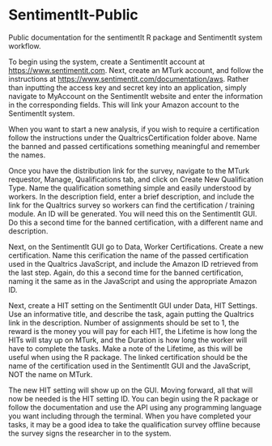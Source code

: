 # SentimentIt-Public
Public documentation for the sentimentIt R package and SentimentIt system workflow.

To begin using the system, create a SentimentIt account at https://www.sentimentit.com. Next, create an MTurk account, and follow the instructions at https://www.sentimentit.com/documentation/aws. Rather than inputting the access key and secret key into an application, simply navigate to MyAccount on the SentimentIt website and enter the information in the corresponding fields. This will link your Amazon account to the SentimentIt system.

When you want to start a new analysis, if you wish to require a certification follow the instructions under the QualtricsCertification folder above. Name the banned and passed certifications something meaningful and remember the names.

Once you have the distribution link for the survey, navigate to the MTurk requestor, Manage, Qualifications tab, and click on Create New Qualification Type. Name the qualification something simple and easily understood by workers. In the description field, enter a brief description, and include the link for the Qualtrics survey so workers can find the certification / training module. An ID will be generated. You will need this on the SentimentIt GUI. Do this a second time for the banned certification, with a different name and description.

Next, on the SentimentIt GUI go to Data, Worker Certifications. Create a new certification. Name this cerification the name of the passed certification used in the Qualtrics JavaScript, and include the Amazon ID retrieved from the last step. Again, do this a second time for the banned certification, naming it the same as in the JavaScript and using the appropriate Amazon ID.

Next, create a HIT setting on the SentimentIt GUI under Data, HIT Settings. Use an informative title, and describe the task, again putting the Qualtrics link in the description. Number of assignments should be set to 1, the reward is the money you will pay for each HIT, the Lifetime is how long the HITs will stay up on MTurk, and the Duration is how long the worker will have to complete the tasks. Make a note of the Lifetime, as this will be useful when using the R package. The linked certification should be the name of the certification used in the SentimentIt GUI and the JavaScript, NOT the name on MTurk.

The new HIT setting will show up on the GUI. Moving forward, all that will now be needed is the HIT setting ID. You can begin using the R package or follow the documentation and use the API using any programming language you want including through the terminal. When you have completed your tasks, it may be a good idea to take the qualification survey offline because the survey signs the researcher in to the system.
